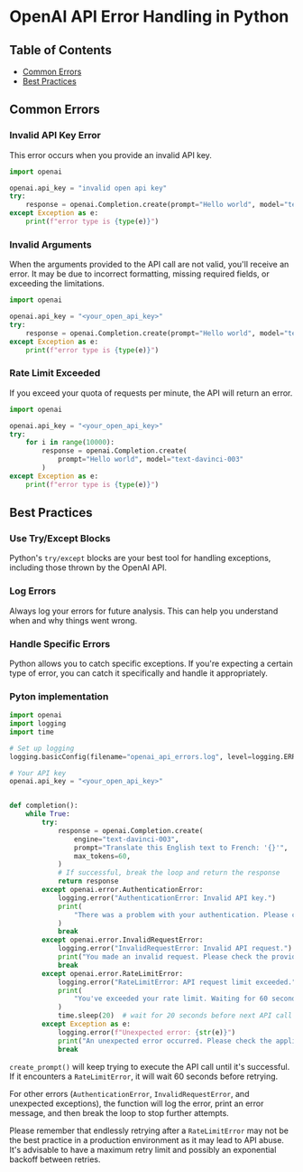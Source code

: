 # OpenAI API Error Handling in Python

## Table of Contents
- [Common Errors](#common-errors)
- [Best Practices](#best-practices)

## Common Errors

### Invalid API Key Error

This error occurs when you provide an invalid API key.

```python
import openai

openai.api_key = "invalid open api key"
try:
    response = openai.Completion.create(prompt="Hello world", model="text-davinci-003")
except Exception as e:
    print(f"error type is {type(e)}")
```

### Invalid Arguments

When the arguments provided to the API call are not valid, you'll receive an error. It may be due to incorrect formatting, missing required fields, or exceeding the limitations.

```python
import openai

openai.api_key = "<your_open_api_key>"
try:
    response = openai.Completion.create(prompt="Hello world", model="text-davinci-004")
except Exception as e:
    print(f"error type is {type(e)}")
```

### Rate Limit Exceeded

If you exceed your quota of requests per minute, the API will return an error.

```python
import openai

openai.api_key = "<your_open_api_key>"
try:
    for i in range(10000):
        response = openai.Completion.create(
            prompt="Hello world", model="text-davinci-003"
        )
except Exception as e:
    print(f"error type is {type(e)}")
```

## Best Practices

### Use Try/Except Blocks

Python's `try/except` blocks are your best tool for handling exceptions, including those thrown by the OpenAI API.

### Log Errors

Always log your errors for future analysis. This can help you understand when and why things went wrong.

### Handle Specific Errors

Python allows you to catch specific exceptions. If you're expecting a certain type of error, you can catch it specifically and handle it appropriately.

### Pyton implementation

```python
import openai
import logging
import time

# Set up logging
logging.basicConfig(filename="openai_api_errors.log", level=logging.ERROR)

# Your API key
openai.api_key = "<your_open_api_key>"


def completion():
    while True:
        try:
            response = openai.Completion.create(
                engine="text-davinci-003",
                prompt="Translate this English text to French: '{}'",
                max_tokens=60,
            )
            # If successful, break the loop and return the response
            return response
        except openai.error.AuthenticationError:
            logging.error("AuthenticationError: Invalid API key.")
            print(
                "There was a problem with your authentication. Please check your API key."
            )
            break
        except openai.error.InvalidRequestError:
            logging.error("InvalidRequestError: Invalid API request.")
            print("You made an invalid request. Please check the provided parameters.")
            break
        except openai.error.RateLimitError:
            logging.error("RateLimitError: API request limit exceeded.")
            print(
                "You've exceeded your rate limit. Waiting for 60 seconds before retrying..."
            )
            time.sleep(20)  # wait for 20 seconds before next API call
        except Exception as e:
            logging.error(f"Unexpected error: {str(e)}")
            print("An unexpected error occurred. Please check the application logs.")
            break
```

`create_prompt()` will keep trying to execute the API call until it's successful. If it encounters a `RateLimitError`, it will wait 60 seconds before retrying. 

For other errors (`AuthenticationError`, `InvalidRequestError`, and unexpected exceptions), the function will log the error, print an error message, and then break the loop to stop further attempts. 

Please remember that endlessly retrying after a `RateLimitError` may not be the best practice in a production environment as it may lead to API abuse. It's advisable to have a maximum retry limit and possibly an exponential backoff between retries.